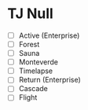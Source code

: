 # TJ Null
- [ ] Active (Enterprise)
- [ ] Forest
- [ ] Sauna
- [ ] Monteverde
- [ ] Timelapse
- [ ] Return (Enterprise)
- [ ] Cascade
- [ ] Flight